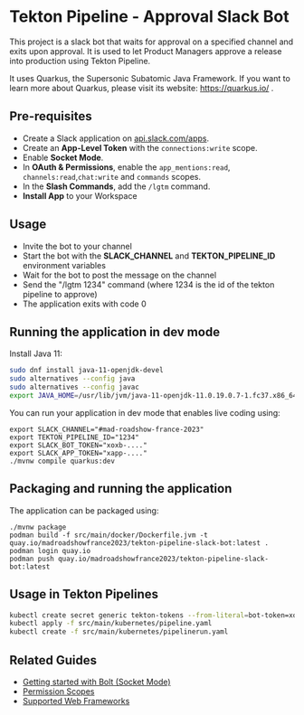 # Tekton Pipeline - Approval Slack Bot

This project is a slack bot that waits for approval on a specified channel and exits upon approval.
It is used to let Product Managers approve a release into production using Tekton Pipeline.

It uses Quarkus, the Supersonic Subatomic Java Framework.
If you want to learn more about Quarkus, please visit its website: https://quarkus.io/ .

## Pre-requisites

* Create a Slack application on [api.slack.com/apps](https://api.slack.com/apps).
* Create an **App-Level Token** with the `connections:write` scope.
* Enable **Socket Mode**.
* In **OAuth & Permissions**, enable the `app_mentions:read`, `channels:read`,`chat:write` and `commands` scopes.
* In the **Slash Commands**, add the `/lgtm` command.
* **Install App** to your Workspace

## Usage

* Invite the bot to your channel
* Start the bot with the **SLACK_CHANNEL** and **TEKTON_PIPELINE_ID** environment variables
* Wait for the bot to post the message on the channel
* Send the "/lgtm 1234" command (where 1234 is the id of the tekton pipeline to approve)
* The application exits with code 0

## Running the application in dev mode

Install Java 11:

```sh
sudo dnf install java-11-openjdk-devel
sudo alternatives --config java
sudo alternatives --config javac
export JAVA_HOME=/usr/lib/jvm/java-11-openjdk-11.0.19.0.7-1.fc37.x86_64
```

You can run your application in dev mode that enables live coding using:

```shell script
export SLACK_CHANNEL="#mad-roadshow-france-2023"
export TEKTON_PIPELINE_ID="1234"
export SLACK_BOT_TOKEN="xoxb-...."
export SLACK_APP_TOKEN="xapp-...."
./mvnw compile quarkus:dev
```

## Packaging and running the application

The application can be packaged using:

```shell script
./mvnw package
podman build -f src/main/docker/Dockerfile.jvm -t quay.io/madroadshowfrance2023/tekton-pipeline-slack-bot:latest .
podman login quay.io
podman push quay.io/madroadshowfrance2023/tekton-pipeline-slack-bot:latest
```

## Usage in Tekton Pipelines

```sh
kubectl create secret generic tekton-tokens --from-literal=bot-token=xoxb-.... --from-literal=app-token=xapp-....
kubectl apply -f src/main/kubernetes/pipeline.yaml
kubectl create -f src/main/kubernetes/pipelinerun.yaml
```

## Related Guides

* [Getting started with Bolt (Socket Mode)](https://slack.dev/java-slack-sdk/guides/getting-started-with-bolt-socket-mode)
* [Permission Scopes](https://api.slack.com/scopes)
* [Supported Web Frameworks](https://slack.dev/java-slack-sdk/guides/supported-web-frameworks)
